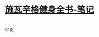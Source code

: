# [施瓦辛格健身全书-笔记](https://github.com/hey-monster/Bodybuilding-Notes/blob/main/%E6%96%BD%E7%93%A6%E8%BE%9B%E6%A0%BC%E5%81%A5%E8%BA%AB%E5%85%A8%E4%B9%A6.md)
# 
31页
